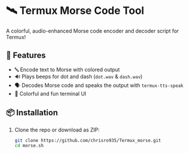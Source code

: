 # 🛰️ Termux Morse Code Tool

A colorful, audio-enhanced Morse code encoder and decoder script for Termux!

## 🎯 Features

- 🔤 Encode text to Morse with colored output
- 🔊 Plays beeps for dot and dash (`dot.wav` & `dash.wav`)
- 🗣️ Decodes Morse code and speaks the output with `termux-tts-speak`
- 🎨 Colorful and fun terminal UI

## 📦 Installation

1. Clone the repo or download as ZIP:
   ```bash
   git clone https://github.com/chrisro935/Termux_morse.git
   cd morse.sh
